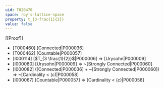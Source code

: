 ```yaml
---
uid: T020470
space: roy's-lattice-space
property: t_{3-frac{1}{2}}
value: false
---
```

[[Proof]]

* [T000460] [Connected|P000036]
* [T000462] [Countable|P000057]
* [I000114] [$T_{3 \frac{1}{2}}$|P000006] => [Urysohn|P000009]
* [I000080] [Urysohn|P000009] => ~[Strongly Connected|P000060]
* [I000082] ([Connected|P000036] + ~[Strongly Connected|P000060]) => ~[Cardinality < $\mathfrak(c)$|P000058]
* [I000067] [Countable|P000057] => [Cardinality < $\mathfrak(c)$|P000058]

